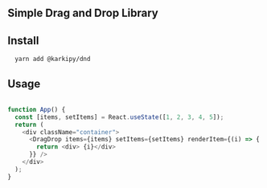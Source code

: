 ## Simple Drag and Drop Library


## Install


```bash
  yarn add @karkipy/dnd
```


## Usage

```javascript

function App() {
  const [items, setItems] = React.useState([1, 2, 3, 4, 5]);
  return (
    <div className="container">
      <DragDrop items={items} setItems={setItems} renderItem={(i) => {
        return <div> {i}</div>
      }} />
    </div>
  );
}
```